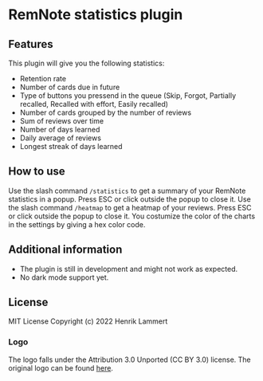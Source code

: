 # RemNote statistics plugin

## Features
This plugin will give you the following statistics:
- Retention rate
- Number of cards due in future
- Type of buttons you pressend in the queue (Skip, Forgot, Partially recalled, Recalled with effort, Easily recalled)
- Number of cards grouped by the number of reviews
- Sum of reviews over time
- Number of days learned
- Daily average of reviews
- Longest streak of days learned

## How to use
Use the slash command `/statistics` to get a summary of your RemNote statistics in a popup. Press ESC or click outside the popup to close it.
Use the slash command `/heatmap` to get a heatmap of your reviews. Press ESC or click outside the popup to close it.
You costumize the color of the charts in the settings by giving a hex color code.

## Additional information
- The plugin is still in development and might not work as expected.
- No dark mode support yet.

## License 

MIT License
Copyright (c) 2022 Henrik Lammert

### Logo 

The logo falls under the Attribution 3.0 Unported (CC BY 3.0) license. The original logo can be found [here](https://www.iconfinder.com/icons/2921799/business_diagram_infographic_marketing_pie_chart_presentation_statistics_icon).
